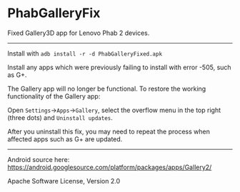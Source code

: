 # PhabGalleryFix
Fixed Gallery3D app for Lenovo Phab 2 devices.

---
Install with `adb install -r -d PhabGalleryFixed.apk`

Install any apps which were previously failing to install with error -505, such as G+.

The Gallery app will no longer be functional. To restore the working functionality of the Gallery app:

Open `Settings`->`Apps`->`Gallery`, select the overflow menu in the top right (three dots) and `Uninstall updates`.

After you uninstall this fix, you may need to repeat the process when affected apps such as G+ are updated.

---
Android source here:
https://android.googlesource.com/platform/packages/apps/Gallery2/

Apache Software License, Version 2.0
